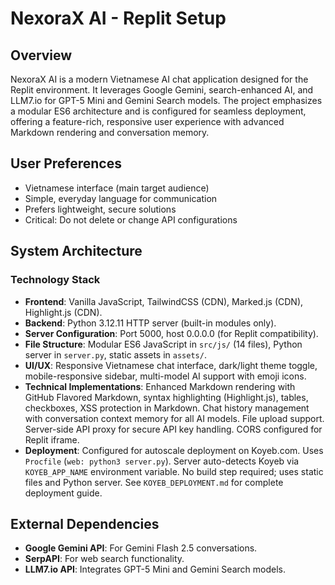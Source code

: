 # NexoraX AI - Replit Setup

## Overview
NexoraX AI is a modern Vietnamese AI chat application designed for the Replit environment. It leverages Google Gemini, search-enhanced AI, and LLM7.io for GPT-5 Mini and Gemini Search models. The project emphasizes a modular ES6 architecture and is configured for seamless deployment, offering a feature-rich, responsive user experience with advanced Markdown rendering and conversation memory.

## User Preferences
- Vietnamese interface (main target audience)
- Simple, everyday language for communication
- Prefers lightweight, secure solutions
- Critical: Do not delete or change API configurations

## System Architecture

### Technology Stack
- **Frontend**: Vanilla JavaScript, TailwindCSS (CDN), Marked.js (CDN), Highlight.js (CDN).
- **Backend**: Python 3.12.11 HTTP server (built-in modules only).
- **Server Configuration**: Port 5000, host 0.0.0.0 (for Replit compatibility).
- **File Structure**: Modular ES6 JavaScript in `src/js/` (14 files), Python server in `server.py`, static assets in `assets/`.
- **UI/UX**: Responsive Vietnamese chat interface, dark/light theme toggle, mobile-responsive sidebar, multi-model AI support with emoji icons.
- **Technical Implementations**: Enhanced Markdown rendering with GitHub Flavored Markdown, syntax highlighting (Highlight.js), tables, checkboxes, XSS protection in Markdown. Chat history management with conversation context memory for all AI models. File upload support. Server-side API proxy for secure API key handling. CORS configured for Replit iframe.
- **Deployment**: Configured for autoscale deployment on Koyeb.com. Uses `Procfile` (`web: python3 server.py`). Server auto-detects Koyeb via `KOYEB_APP_NAME` environment variable. No build step required; uses static files and Python server. See `KOYEB_DEPLOYMENT.md` for complete deployment guide.

## External Dependencies
- **Google Gemini API**: For Gemini Flash 2.5 conversations.
- **SerpAPI**: For web search functionality.
- **LLM7.io API**: Integrates GPT-5 Mini and Gemini Search models.